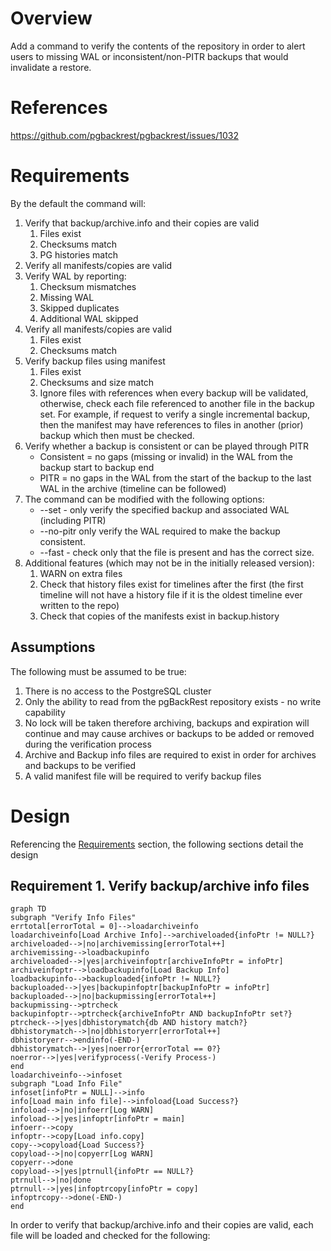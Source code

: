 # Overview
Add a command to verify the contents of the repository in order to alert users to missing WAL or inconsistent/non-PITR backups that would invalidate a restore.

# References
https://github.com/pgbackrest/pgbackrest/issues/1032

# Requirements
By the default the command will:

1. Verify that backup/archive.info and their copies are valid
    1. Files exist
    2. Checksums match
    3. PG histories match
2. Verify all manifests/copies are valid
3. Verify WAL by reporting:
    1. Checksum mismatches
    2. Missing WAL
    3. Skipped duplicates
    4. Additional WAL skipped
4. Verify all manifests/copies are valid
    1. Files exist
    2. Checksums match
5. Verify backup files using manifest
    1. Files exist
    2. Checksums and size match
    3. Ignore files with references when every backup will be validated, otherwise, check each file referenced to another file in the backup set. For example, if request to verify a single incremental backup, then the manifest may have references to files in another (prior) backup which then must be checked.
6. Verify whether a backup is consistent or can be played through PITR
    * Consistent = no gaps (missing or invalid) in the WAL from the backup start to backup end
    * PITR = no gaps in the WAL from the start of the backup to the last WAL in the archive (timeline can be followed)
7. The command can be modified with the following options:
    * --set - only verify the specified backup and associated WAL (including PITR)
    * --no-pitr only verify the WAL required to make the backup consistent.
    * --fast - check only that the file is present and has the correct size.
8. Additional features (which may not be in the initially released version):
    1. WARN on extra files
    2. Check that history files exist for timelines after the first (the first timeline will not have a history file if it is the oldest timeline ever written to the repo)
    3. Check that copies of the manifests exist in backup.history

## Assumptions

The following must be assumed to be true:
1. There is no access to the PostgreSQL cluster
2. Only the ability to read from the pgBackRest repository exists - no write capability
3. No lock will be taken therefore archiving, backups and expiration will continue and may cause archives or backups to be added or removed during the verification process
4. Archive and Backup info files are required to exist in order for archives and backups to be verified
5. A valid manifest file will be required to verify backup files

# Design
Referencing the [Requirements](#requirements) section, the following sections detail the design

## Requirement 1. Verify backup/archive info files

```mermaid
graph TD
subgraph "Verify Info Files"
errtotal[errorTotal = 0]-->loadarchiveinfo
loadarchiveinfo[Load Archive Info]-->archiveloaded{infoPtr != NULL?}
archiveloaded-->|no|archivemissing[errorTotal++]
archivemissing-->loadbackupinfo
archiveloaded-->|yes|archiveinfoptr[archiveInfoPtr = infoPtr]
archiveinfoptr-->loadbackupinfo[Load Backup Info]
loadbackupinfo-->backuploaded{infoPtr != NULL?}
backuploaded-->|yes|backupinfoptr[backupInfoPtr = infoPtr]
backuploaded-->|no|backupmissing[errorTotal++]
backupmissing-->ptrcheck
backupinfoptr-->ptrcheck{archiveInfoPtr AND backupInfoPtr set?}
ptrcheck-->|yes|dbhistorymatch{db AND history match?}
dbhistorymatch-->|no|dbhistoryerr[errorTotal++]
dbhistoryerr-->endinfo(-END-)
dbhistorymatch-->|yes|noerror{errorTotal == 0?}
noerror-->|yes|verifyprocess(-Verify Process-)
end
loadarchiveinfo-->infoset
subgraph "Load Info File"
infoset[infoPtr = NULL]-->info
info[Load main info file]-->infoload{Load Success?}
infoload-->|no|infoerr[Log WARN]
infoload-->|yes|infoptr[infoPtr = main]
infoerr-->copy
infoptr-->copy[Load info.copy]
copy-->copyload{Load Success?}
copyload-->|no|copyerr[Log WARN]
copyerr-->done
copyload-->|yes|ptrnull{infoPtr == NULL?}
ptrnull-->|no|done
ptrnull-->|yes|infoptrcopy[infoPtr = copy]
infoptrcopy-->done(-END-)
end
```

In order to verify that backup/archive.info and their copies are valid, each file will be loaded and checked for the following:
<!--
- May have to expose infoBackupNewLoad so can load the backup.info and then the backup.info.copy and compare the 2 - need to know if one is corrupt and always failing over to the other.
        - want to WARN if only one exists
        - If backup.info/copy AND/OR archive.info/copy is missing then do not abort. ONLY error and abort if encrypted since we can't read the archive dir or backup dirs
        - checkStanzaInfoPg() makes sure the archive and backup info files (not copies just that one or the other) exist and are valid for the database version - BUT the db being available is not allowed because restore doesn't require it - so maybe just check archive and backup info DB sections match each other. BUT this throws an error if can't open one or the other - so would need to catch this and do LOG_ERROR() - maybe prefix with VERIFY-ERROR - or just take out the conditions and check for what we need OR maybe call checkStanzaInfo
        - We should probably check archive and backup history lists match (expire checks that the backup.info history contains at least the same history as archive.info (it can have more)) since we need to get backup db-id needs to be able to translate exactly to the archiveId (i.e. db-id=2, db-version=9.6 in backu.info must translate to archiveId 9.6-2.
        - If archive-copy set the WAL can be in the backup dirs so just because archive.info is missing, don't want to error

    * Reconstruct backup.info and WARN on mismatches - NO because this doesn't really help us since we do not want to take a lock which means things can be added/removed as we're verifying. So instead:
        - Get a list of backup on disk and a list of archive ids and pass that to job data
        - When checking backups, if the label is missing then skip (probably expired from underneath us) and then if it is there but only the manifest.copy exists, then skip (could be aborted or in progress so can't really check anything)
        - It is possible to have a backup without all the WAL if option-archive-check=true is not set but in this is not on then all bets are off

    * Check for missing WAL and backup files
        - This would be where we'd need to start the parallel executor, right? YES
        - At this point, we would have valid info files, so, starting with the WAL, get start/stop list for each archiveId so maybe a structure with archiveID and then a start/stop list for gaps? e.g.
            [0] 9.4-1
                [0] start, stop
                                <--- gap
                [1] start, stop
            [1] 10-2
                [0] start, stop

            BUT what does "missing WAL" mean - there can be gaps so "missing" is only if it is expected to be there for a backup to be consistent
        - The filename always include the WAL segment (timeline?) so all I need is the filename. BUT if I have to verify the checksums, so should I do it in the verifyFile function

    * Verify all manifests/copies are valid
        - Both the manifest and manifest.copy exist, loadable and are identical. WARN if any condition is false (this should be in the jobCallback).
         If most recent has only copy, then move on since it could be the latest backup in progress. If missing both, then expired so skip. But if only copy and not the most recent then the backup still needs to be checked since restore will just try to read the manifest BUT it checks the manifest against the backup.info current section so if not in there (than what does restore do? WARN? ERROR?). If main is not there and copy is but it is not the latest then warn that main is missing
         BUT should we skip because backup reconstruct would remove it from current backup.info or should we use it to verify the backups? Meaning go with the copy if not the latest backup and warn? cmdRestore does not reconstruct the backup.info when it loads it.

    * Verify the checksum of all WAL/backup files
        - Pass the checksum to verifyFile - this needs to be stripped off from file in WAL but for backup it must be read from the manifest (which we need to read in the jobCallback
        - Skip checking size for WAL file but should check for size equality with the backup files - if one or the other doesn't match, then corrupt
        - in verifyFile() function be sure to add IoSync filter and then do IoReadDrain and then look at the results of the filters. See restore/file.c lines 85 though 87 (although need more filters e.g. decrypt, decompress, size, sha, sync).

            // Generate checksum for the file if size is not zero
            IoRead *read = NULL;

                read = storageReadIo(storageNewReadP(storageRepo(), filename));
                IoFilterGroup *filterGroup = ioReadFilterGroup(read);

                // Add decryption filter
                if (cipherPass != NULL)
                    ioFilterGroupAdd(filterGroup, cipherBlockNew(cipherModeDecrypt, cipherTypeAes256Cbc, BUFSTR(cipherPass), NULL));


                // Add decompression filter
                if (repoFileCompressType != compressTypeNone)
                    ioFilterGroupAdd(filterGroup, decompressFilter(repoFileCompressType));

                // Add sha1 filter
                ioFilterGroupAdd(filterGroup, cryptoHashNew(HASH_TYPE_SHA1_STR));

                // Add size filter
                ioFilterGroupAdd(filterGroup, ioSizeNew());

                // Add IoSink - this just throws away data so we don't want to move the data from the remote. The data is thrown away after the file is read, checksummed, etc
                ioFilterGroupAdd(filterGroup, ioSinkNew());

                ioReadDrain(read); // this will throw away if ioSink was not implemented

                // Then filtergroup get result to validate checksum
                if (!strEq(pgFileChecksum, varStr(ioFilterGroupResult(filterGroup, CRYPTO_HASH_FILTER_TYPE_STR))))

        - For the first pass we only check that all the files in the manifest are on disk. Future we may also WARN if there are files that are on disk but not in the manifest.
        - verifyJobResult() would check the status of the file (bad) and can either add to a corrupt list or add gaps in the WAL (probaby former) - I need to know what result I was coming from so that is the jobKey - maybe we use the filename as the key - does it begin with Archive then it is WAL, else it's a backup (wait, what about manifest) - maybe we can make the key a variant instead of a string. Need list of backups start/stop to be put into jobData and use this for final reconciliation.
        - Would this be doing mostly what restoreFile() does without the actualy copy? But we have to "sort-of" copy it (you mentioned a technique where we can just throw it away and not write to disk) to get the correct size and checksum...
        - If a corrupt WAL file then warn/log that we have a "corrupt/missing" file and remove it from the range list so it will cause a "gap" then when checking backup it will log another error that the backup that relies on that particular WAL is not valid

    * Ignore files with references when every backup will be validated, otherwise, check each file referenced to another file in the backup set. For example, if ask for an incremental backup verify, then the manifest may have references to files in another (prior) backup so go check them.

The command can be modified with the following options:

    --set - only verify the specified backup and associated WAL (including PITR)
    --no-pitr only verify the WAL required to make the backup consistent.
    --fast - check only that the file is present and has the correct size.

We would like these additional features, but are willing to release the first version without them:

    * WARN on extra files
    * Check that history files exist for timelines after the first (the first timeline will not have a history file if it is the oldest timeline ever written to the repo)
    * Check that copies of the manifests exist in backup.history

Questions/Concerns
- How much crossover with the Check command are we anticipating?
- The command can be run locally or remotely, so from any pgbackrest host, right? YES
- Data.pm: ALL OF THESE ARE NO
    * Will we be verifying links? Does the cmd_verify need to be in Data.pm CFGOPT_LINK_ALL, CFGOPT_LINK_MAP
    * Same question for tablespaces
- How to check WAL for PITR (e.g. after end of last backup?)? ==> If doing async archive and process max = 8 then could be 8 missing. But we don't have access to process-max and we don't know if they had asynch archiving, so if we see gaps in the last 5 minutes of the WAL stream and the last backup stop WAL is there, then we'll just ignore that PITR has gaps. MUST always assume is we don't have access to the configuration.
*/
/**********************************************************************************************************************************/
// typedef enum // CSHANG Don't think I will need
// {
//     verifyWal,
//     verifyBackup,
// } VerifyState;
//
// typedef struct VerifyData
// {
//     bool fast;                                                      // Has the fast option been requested
//     VerifyState state; // CSHANG Don't think I need this as I will just be checking the Lists and removing(?) each item verified
//         // CSHANG list of WAL / WAL directories / archiveId to check
//         StringList *archiveIdList;
//         StringList *walPathList;
//         StringList *walFileList;
//
//         // CSHANG list of Backup directories/files to check
//         StringList *backupList;
//         StringList *backupFileList;
// // } VerifyData;

// static ProtocolParallelJob *
// verifyJobCallback(void *data, unsigned int clientIdx)
// {
//     FUNCTION_TEST_BEGIN();
//         FUNCTION_TEST_PARAM_P(VOID, data);
//         FUNCTION_TEST_PARAM(UINT, clientIdx);
//     FUNCTION_TEST_END();
//
//     ASSERT(data != NULL); -- or can it be - like when there is no more data
//
//     // No special logic based on the client, we'll just get the next job
//     (void)clientIdx;
//
//     // Get a new job if there are any left
//     VerifyData *jobData = data;
// if archiveIDlist ==Null
//     go get a list of archiveid.
//     done.
//
// if (walPathList size == 0)
//     go read the walpath
//     add all walPathlist
//     remove archiveid from list
//
// if walPathlist > 0
//     go read the walPathlist[i]
//     add all walFilelist
//     Here we check for gaps? Then when check for backup consistency, we warn if a specific backup can't do pitr or can do pitr
//     remove walPathlist[i] from list
//
// maybe have some info log (like "checking archinve id 9.4-1" and then detail level logging could in addition list the archive files being checked).
//
//     if (walFilelist)
//     {
//         process the 1 walFile from the list
//         remove that from the list
//
//         below are the guts from the PROTOCOL_COMMAND_ARCHIVE_GET_STR
//
//         const String *walSegment = strLstGet(jobData->walSegmentList, jobData->walSegmentIdx);
//         jobData->walSegmentIdx++;
//
//         ProtocolCommand *command = protocolCommandNew(PROTOCOL_COMMAND_ARCHIVE_GET_STR); // CSHANG Replace with PROTOCOL_COMMAND_VERIFY_FILE_STR
//         protocolCommandParamAdd(command, VARSTR(walSegment));
//
//         FUNCTION_TEST_RETURN(protocolParallelJobNew(VARSTR(walSegment), command));
//     }
// else // OR maybe just have a verifyFile - may be that it just takes a file name and it doesn't know what type of file it is - like pass it the compress type, encryption, etc - whatever it needs to read the file. Make the verifyFile dumb. There is a funtion to get the compression type. BUT can't test compression on the files in backup because need to read the manifest to determine that.
//     if (backupList)
//         {
//             next backup thing to process
//
//             FUNCTION_TEST_RETURN(protocolParallelJobNew(VARSTR(walSegment), command));
//         }
//
//     FUNCTION_TEST_RETURN(NULL);
// }
//
// verifyJobResult(...)
// {
//     // Check that the job was successful
//     if (protocolParallelJobErrorCode(job) == 0)
//     {
//         MEM_CONTEXT_TEMP_BEGIN()
//         {
//             THISMAYBEASTRUCT result = varSOMETHING(protocolParallelJobResult(job));
// // CSHANG This is just an example - we need to do logging based on INFO for what we're checking, DETAIL for each files checked, then BACKUP success, WAL success would also be INFO, WARN logLevelWarn or ERROR logLevelError
//             LOG_PID(logLevelInfo, protocolParallelJobProcessId(job), 0, strZ(log));
//         }
//         MEM_CONTEXT_TEMP_END();
//
//         // Free the job
//         protocolParallelJobFree(job);
//     }
//     else
//         THROW_CODE(protocolParallelJobErrorCode(job), strZ(protocolParallelJobErrorMessage(job)));
// }
//***********************************************************************************************************************************
/* CSHANG NOTES for PITR, For example:
postgres@pg-primary:~$ more /var/lib/pgbackrest/archive/demo/12-1/00000002.history
1	0/501C4D0	before 2020-08-10 17:14:51.275288+00

postgres@pg-primary:~$ more /var/lib/pgbackrest/archive/demo/12-1/00000003.history
1	0/501C4D0	before 2020-08-10 17:14:51.275288+00


2	0/7000000	before 2000-01-01 00:00:00+00

And archive has:
var/lib/pgbackrest/archive/demo/12-1/0000000100000000:
000000010000000000000001-da5d050e95663fe95f52dd5059db341b296ae1fa.gz
000000010000000000000002.00000028.backup
000000010000000000000002-498acf8c1dc48233f305bdd24cbb7bdc970d1268.gz
000000010000000000000003.00000028.backup
000000010000000000000003-b323c5739356590e18aa75c8079ec9ff06cb32b7.gz
000000010000000000000004.00000028.backup
000000010000000000000004-0e54893dcff383538d3f6fd93f59b62e2bb42432.gz
000000010000000000000005-b1cc92d58afd5d6bf3a4a530f72bb9e3d3f2e8f6.gz  <-- timeline switch
000000010000000000000006-a1cc92d58afd5d6bf3a4a530f72bb9e3d3f2e8f6.gz

/var/lib/pgbackrest/archive/demo/12-1/0000000200000000:
000000020000000000000005-74bd3036721ccfdfec648fe1b6fd2cc7b60fe310.gz
000000020000000000000006.00000028.backup
000000020000000000000006-c6d2580ccd6fbd2ee83bb4bf5cb445f673eb17ff.gz <-- timeline switch at 2 0/7 but nothing after this so it won't
                                                            be found but that's OK -or- can't play on timeline 1 to the WAL switch?

/var/lib/pgbackrest/archive/demo/12-1/0000000300000000:
000000030000000000000007-fb920b357b0bccc168b572196dccd42fcca05f53.gz

So if we had a list of timelineWalSwitch:
000000010000000000000005
000000020000000000000007

And created another list of expectedTimelineWal (each switch file but timeline incremented)
000000020000000000000005
000000030000000000000007

So we can check each backup for consistency and when we say that we mean the backup and all of the prior backups it relies on. For
example, if full backup has
start 000000010000000000000001, stop 000000010000000000000004   FULL
start 000000020000000000000005, stop 000000020000000000000006   INCR depends on FULL
The if 000000010000000000000003 is missing/corrupt then FULL and then everything that depends on it must be marked invalid.

Once we know a backup is "consistent" then we need to check how far it can play forward. So, technically, the FULL could play through
the timeline 1 to 000000010000000000000006 (although it is not clear to me how this can be since PG would skip it because PG will be
following the progression through the history file) or through to the current 000000030000000000000007 is we follow the timeline
switches and there are no gaps.

    // Check if there was a timeline change
    if (strCmp(strSubN(range[x]->stop, 0, 8), strSubN(range[x+1], 0, 8)) != 0)
    {
        uint32_t stopTimeline = (uint32_t)strtol(strZ(strSubN(range[x]stop, 0, 8)), NULL, 16);
        uint32_t currentTimeline = (uint32_t)strtol(strZ(strSubN(range[x+1], 0, 8)), NULL, 16);

But the timeline+1 true? Could we skip to timeline 3 if there was a problem with timeline 2? But shouldn't that be in the history file?
        if (currentTimeline == stopTimeline + 1)
        {
*/ -->
